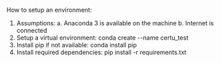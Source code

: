 
How to setup an environment:
1.	Assumptions:
a.	Anaconda 3 is available on the machine
b.	Internet is connected 
2.	Setup a virtual environment:  conda create --name certu_test
3.	Install pip if not available: conda install pip
4.	Install required dependencies: pip  install -r requirements.txt
